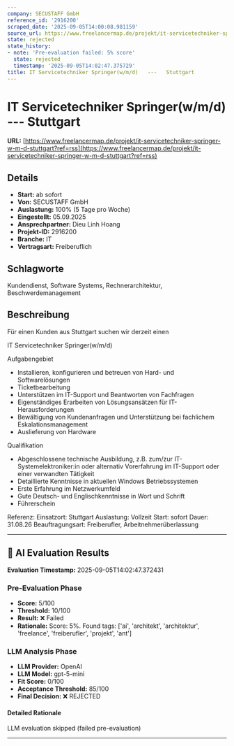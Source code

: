 ```yaml
---
company: SECUSTAFF GmbH
reference_id: '2916200'
scraped_date: '2025-09-05T14:00:08.981159'
source_url: https://www.freelancermap.de/projekt/it-servicetechniker-springer-w-m-d-stuttgart?ref=rss
state: rejected
state_history:
- note: 'Pre-evaluation failed: 5% score'
  state: rejected
  timestamp: '2025-09-05T14:02:47.375729'
title: IT Servicetechniker Springer(w/m/d)   ---   Stuttgart
---
```



# IT Servicetechniker Springer(w/m/d)   ---   Stuttgart
**URL:** [https://www.freelancermap.de/projekt/it-servicetechniker-springer-w-m-d-stuttgart?ref=rss](https://www.freelancermap.de/projekt/it-servicetechniker-springer-w-m-d-stuttgart?ref=rss)
## Details
- **Start:** ab sofort
- **Von:** SECUSTAFF GmbH
- **Auslastung:** 100% (5 Tage pro Woche)
- **Eingestellt:** 05.09.2025
- **Ansprechpartner:** Dieu Linh Hoang
- **Projekt-ID:** 2916200
- **Branche:** IT
- **Vertragsart:** Freiberuflich

## Schlagworte
Kundendienst, Software Systems, Rechnerarchitektur, Beschwerdemanagement

## Beschreibung
Für einen Kunden aus Stuttgart suchen wir derzeit einen

IT Servicetechniker Springer(w/m/d)

Aufgabengebiet
- Installieren, konfigurieren und betreuen von Hard- und Softwarelösungen
- Ticketbearbeitung
- Unterstützen im IT-Support und Beantworten von Fachfragen
- Eigenständiges Erarbeiten von Lösungsansätzen für IT-Herausforderungen
- Bewältigung von Kundenanfragen und Unterstützung bei fachlichem Eskalationsmanagement
- Auslieferung von Hardware

Qualifikation
- Abgeschlossene technische Ausbildung, z.B. zum/zur IT-Systemelektroniker:in oder alternativ Vorerfahrung im IT-Support oder einer verwandten Tätigkeit
- Detaillierte Kenntnisse in aktuellen Windows Betriebssystemen
- Erste Erfahrung im Netzwerkumfeld
- Gute Deutsch- und Englischkenntnisse in Wort und Schrift
- Führerschein

Referenz:
Einsatzort: Stuttgart
Auslastung: Vollzeit
Start: sofort
Dauer: 31.08.26
Beauftragungsart: Freiberufler, Arbeitnehmerüberlassung

---

## 🤖 AI Evaluation Results

**Evaluation Timestamp:** 2025-09-05T14:02:47.372431

### Pre-Evaluation Phase
- **Score:** 5/100
- **Threshold:** 10/100
- **Result:** ❌ Failed
- **Rationale:** Score: 5%. Found tags: ['ai', 'architekt', 'architektur', 'freelance', 'freiberufler', 'projekt', 'ant']

### LLM Analysis Phase
- **LLM Provider:** OpenAI
- **LLM Model:** gpt-5-mini
- **Fit Score:** 0/100
- **Acceptance Threshold:** 85/100
- **Final Decision:** ❌ REJECTED

#### Detailed Rationale
LLM evaluation skipped (failed pre-evaluation)

---
